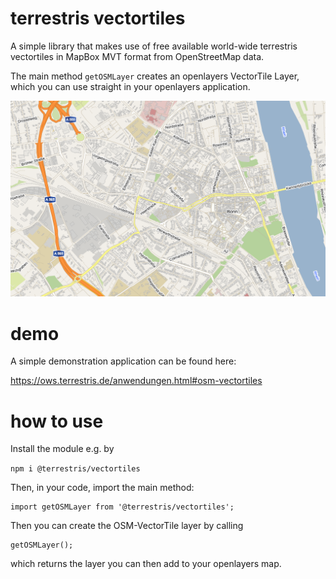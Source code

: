 # terrestris vectortiles
A simple library that makes use of free available world-wide terrestris vectortiles in MapBox MVT format from OpenStreetMap data.

The main method `getOSMLayer` creates an openlayers VectorTile Layer, which you
can use straight in your openlayers application.

![example](terrestris-vectortiles.png "Example")

# demo
A simple demonstration application can be found here:

https://ows.terrestris.de/anwendungen.html#osm-vectortiles

# how to use
Install the module e.g. by

`npm i @terrestris/vectortiles`

Then, in your code, import the main method:
```
import getOSMLayer from '@terrestris/vectortiles';
```

Then you can create the OSM-VectorTile layer by calling
```
getOSMLayer();
```
which returns the layer you can then add to your openlayers map.